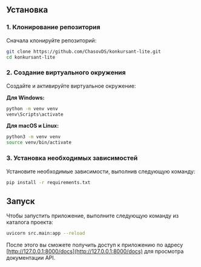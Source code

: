 ## Установка

### 1. Клонирование репозитория

Сначала клонируйте репозиторий:

```bash
git clone https://github.com/ChasovDS/konkursant-lite.git
cd konkursant-lite
```

### 2. Создание виртуального окружения

Создайте и активируйте виртуальное окружение:

**Для Windows:**

```bash
python -m venv venv
venv\Scripts\activate
```

**Для macOS и Linux:**

```bash
python3 -m venv venv
source venv/bin/activate
```

### 3. Установка необходимых зависимостей

Установите необходимые зависимости, выполнив следующую команду:

```bash
pip install -r requirements.txt
```

## Запуск

Чтобы запустить приложение, выполните следующую команду из каталога проекта:

```bash
uvicorn src.main:app --reload
```

После этого вы сможете получить доступ к приложению по адресу [http://127.0.0.1:8000/docs](http://127.0.0.1:8000/docs) для просмотра документации API.


